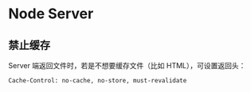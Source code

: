 # Node Server


## 禁止缓存

Server 端返回文件时，若是不想要缓存文件（比如 HTML），可设置返回头：

```
Cache-Control: no-cache, no-store, must-revalidate
```
